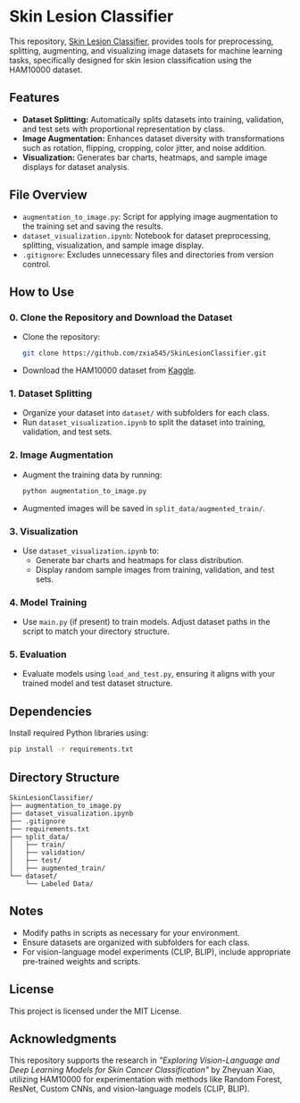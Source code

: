 # Skin Lesion Classifier  

This repository, [Skin Lesion Classifier](https://github.com/zxia545/SkinLesionClassifier.git), provides tools for preprocessing, splitting, augmenting, and visualizing image datasets for machine learning tasks, specifically designed for skin lesion classification using the HAM10000 dataset.  

## Features  
- **Dataset Splitting:** Automatically splits datasets into training, validation, and test sets with proportional representation by class.  
- **Image Augmentation:** Enhances dataset diversity with transformations such as rotation, flipping, cropping, color jitter, and noise addition.  
- **Visualization:** Generates bar charts, heatmaps, and sample image displays for dataset analysis.  

## File Overview  
- `augmentation_to_image.py`: Script for applying image augmentation to the training set and saving the results.  
- `dataset_visualization.ipynb`: Notebook for dataset preprocessing, splitting, visualization, and sample image display.  
- `.gitignore`: Excludes unnecessary files and directories from version control.  

## How to Use  

### 0. Clone the Repository and Download the Dataset  
- Clone the repository:  
  ```bash  
  git clone https://github.com/zxia545/SkinLesionClassifier.git  
  ```  
- Download the HAM10000 dataset from [Kaggle](https://www.kaggle.com/datasets/rauf41/skin-cancer-image-dataset).  

### 1. Dataset Splitting  
- Organize your dataset into `dataset/` with subfolders for each class.  
- Run `dataset_visualization.ipynb` to split the dataset into training, validation, and test sets.  

### 2. Image Augmentation  
- Augment the training data by running:  
  ```bash  
  python augmentation_to_image.py  
  ```  
- Augmented images will be saved in `split_data/augmented_train/`.  

### 3. Visualization  
- Use `dataset_visualization.ipynb` to:  
  - Generate bar charts and heatmaps for class distribution.  
  - Display random sample images from training, validation, and test sets.  

### 4. Model Training  
- Use `main.py` (if present) to train models. Adjust dataset paths in the script to match your directory structure.  

### 5. Evaluation  
- Evaluate models using `load_and_test.py`, ensuring it aligns with your trained model and test dataset structure.  

## Dependencies  
Install required Python libraries using:  
```bash  
pip install -r requirements.txt  
```  

## Directory Structure  
```
SkinLesionClassifier/
├── augmentation_to_image.py
├── dataset_visualization.ipynb
├── .gitignore
├── requirements.txt
├── split_data/
│   ├── train/
│   ├── validation/
│   ├── test/
│   ├── augmented_train/
└── dataset/
    └── Labeled Data/
```  

## Notes  
- Modify paths in scripts as necessary for your environment.  
- Ensure datasets are organized with subfolders for each class.  
- For vision-language model experiments (CLIP, BLIP), include appropriate pre-trained weights and scripts.  

## License  
This project is licensed under the MIT License.  

## Acknowledgments  
This repository supports the research in *"Exploring Vision-Language and Deep Learning Models for Skin Cancer Classification"* by Zheyuan Xiao, utilizing HAM10000 for experimentation with methods like Random Forest, ResNet, Custom CNNs, and vision-language models (CLIP, BLIP).  

